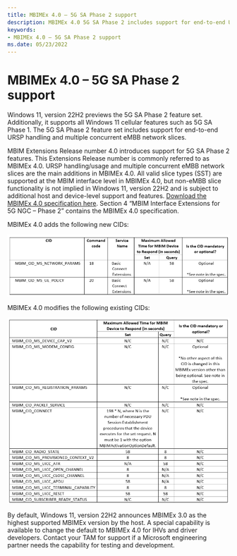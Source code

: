 ```yaml
---
title: MBIMEx 4.0 – 5G SA Phase 2 support
description: MBIMEx 4.0 5G SA Phase 2 includes support for end-to-end URSP handling and multiple concurrent eMBB network slices. 
keywords:
- MBIMEx 4.0 – 5G SA Phase 2 support
ms.date: 05/23/2022
---
```


# MBIMEx 4.0 – 5G SA Phase 2 support

Windows 11, version 22H2 previews the 5G SA Phase 2 feature set. Additionally, it supports all Windows 11 cellular features such as 5G SA Phase 1. The 5G SA Phase 2 feature set includes support for end-to-end URSP handling and multiple concurrent eMBB network slices. 

MBIM Extensions Release number 4.0 introduces support for 5G SA Phase 2 features. This Extensions Release number is commonly referred to as MBIMEx 4.0. URSP handling/usage and multiple concurrent eMBB network slices are the main additions in MBIMEx 4.0. All valid slice types (SST) are supported at the MBIM interface level in MBIMEx 4.0, but non-eMBB slice functionality is not implied in Windows 11, version 22H2 and is subject to additional host and device-level support and features. [Download the MBIMEx 4.0 specification here](https://download.microsoft.com/download/d/8/a/d8ad97b9-83bd-4ab2-bcea-7500dfaf22b4/MBIMEx%204.0%20spec%20and%20Errata%20to%20MBIMEx%203.0%20Rev%201.46%2020220426.docx). Section 4 “MBIM Interface Extensions for 5G NGC – Phase 2” contains the MBIMEx 4.0 specification.

MBIMEx 4.0 adds the following new CIDs:

![Table listing the new MBIMEx 4.0 CIDs.](images/MBIMEx-4.0-new-CIDs.png)

MBIMEx 4.0 modifies the following existing CIDs:

![Table listing the modified MBIMEx 4.0 CIDs.](images/MBIMEx-4.0-modified-CIDs.png)

By default, Windows 11, version 22H2 announces MBIMEx 3.0 as the highest supported MBIMEx version by the host. A special capability is available to change the default to MBIMEx 4.0 for IHVs and driver developers. Contact your TAM for support if a Microsoft engineering partner needs the capability for testing and development.